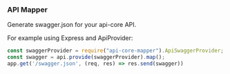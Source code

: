 ### API Mapper

Generate swagger.json for your api-core API.

For example using Express and ApiProvider:
```javascript
const swaggerProvider = require("api-core-mapper").ApiSwaggerProvider;
const swagger = api.provide(swaggerProvider).map();
app.get('/swagger.json', (req, res) => res.send(swagger))
```